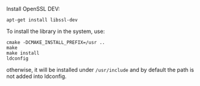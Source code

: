 
Install OpenSSL DEV:
```
apt-get install libssl-dev
```


To install the library in the system, use:
```
cmake -DCMAKE_INSTALL_PREFIX=/usr ..
make
make install
ldconfig
```

otherwise, it will be installed under `/usr/include` and by default the path is not added into ldconfig.
